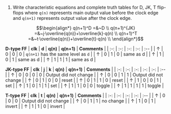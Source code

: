 1. Write characteristic equations and complete truth tables for D, JK, T flip-flops where `q(n)` represents main output value before the clock edge and `q(n+1)` represents output value after the clock edge.

```math
\begin{align*}

    q(n+1)^D =&~D \\
    q(n+1)^{JK} =&~j·\overline{q(n)}+\overline{k}·q(n) \\
    q(n+1)^T =&~t·\overline{q(n)}+\overline{t}·q(n) \\

\end{align*}
```

   **D-type FF**
   | **clk** | **d** | **q(n)** | **q(n+1)** | **Comments** |
   | :-: | :-: | :-: | :-: | :-- |
   | ↑ | 0 | 0 | 0 | `q(n+1)` has the same level as `d` |
   | ↑ | 0 | 1 | 0 | same as d |
   | ↑ | 1 | 0 | 1 | same as d |
   | ↑ | 1 | 1 | 1 | same as d |

   **JK-type FF**
   | **clk** | **j** | **k** | **q(n)** | **q(n+1)** | **Comments** |
   | :-: | :-: | :-: | :-: | :-: | :-- |
   | ↑ | 0 | 0 | 0 | 0 | Output did not change |
   | ↑ | 0 | 0 | 1 | 1 | Output did not change |
   | ↑ | 0 | 1 | 0 | 0 | reset |
   | ↑ | 0 | 1 | 1 | 0 | reset |
   | ↑ | 1 | 0 | 0 | 1 | set |
   | ↑ | 1 | 0 | 1 | 1 | set |
   | ↑ | 1 | 1 | 0 | 0 | toggle |
   | ↑ | 1 | 1 | 1 | 1 | toggle |

   **T-type FF**
   | **clk** | **t** | **q(n)** | **q(n+1)** | **Comments** |
   | :-: | :-: | :-: | :-: | :-- |
   | ↑ | 0 | 0 | 0 | Output did not change |
   | ↑ | 0 | 1 | 1 | no change |
   | ↑ | 1 | 0 | 1 | invert |
   | ↑ | 1 | 1 | 0 | invert |

<a name="part1"></a>
